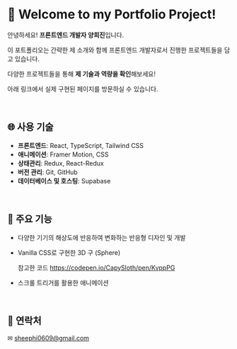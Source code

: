 # 💖 Welcome to my Portfolio Project!

안녕하세요! **프론트엔드 개발자 양희진**입니다.

이 포트폴리오는 간략한 제 소개와 함께 프론트엔드 개발자로서 진행한 프로젝트들을 담고 있습니다.

다양한 프로젝트들을 통해 **제 기술과 역량을 확인**해보세요!

아래 링크에서 실제 구현된 페이지를 방문하실 수 있습니다.

&nbsp;

## 🌐 사용 기술

- **프론트엔드**: React, TypeScript, Tailwind CSS
- **애니메이션**: Framer Motion, CSS
- **상태관리**: Redux, React-Redux
- **버전 관리**: Git, GitHub
- **데이터베이스 및 호스팅**: Supabase

&nbsp;

## 🔅 주요 기능

- 다양한 기기의 해상도에 반응하여 변화하는 반응형 디자인 및 개발
- Vanilla CSS로 구현한 3D 구 (Sphere)

  참고한 코드 https://codepen.io/CapySloth/pen/KvppPG

- 스크롤 트리거를 활용한 애니메이션

&nbsp;

## 📢 연락처

✉ sheephi0609@gmail.com
